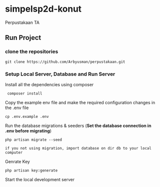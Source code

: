 # simpelsp2d-konut
Perpustakaan TA

## Run Project
### clone the repositories

```
git clone https://github.com/Arbyusman/perpustakaan.git
```

### Setup Local Server, Database and Run Server

Install all the dependencies using composer

     composer install

Copy the example env file and make the required configuration changes in the .env file

    cp .env.example .env

Run the database migrations & seeders (**Set the database connection in .env before migrating**)

    php artisan migrate --seed

    if you not using migration, import database on dir db to your local computer

Genrate Key

    php artisan key:generate


Start the local development server
